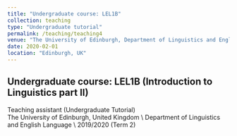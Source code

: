 ```yaml
---
title: "Undergraduate course: LEL1B"
collection: teaching
type: "Undergraduate tutorial"
permalink: /teaching/teaching4
venue: "The University of Edinburgh, Department of Linguistics and English Language"
date: 2020-02-01
location: "Edinburgh, UK"
---
```

## Undergraduate course: LEL1B (Introduction to Linguistics part II)
Teaching assistant (Undergraduate Tutorial)  
The University of Edinburgh, United Kingdom  \\
Department of Linguistics and English Language \\
2019/2020 (Term 2)

